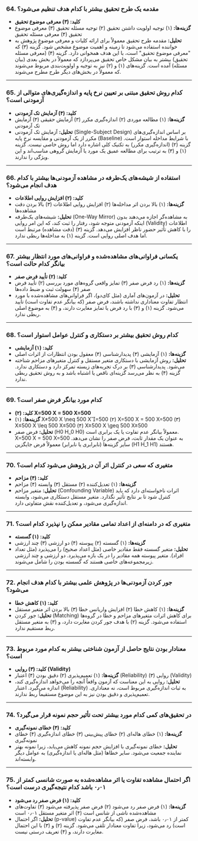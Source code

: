 
### 64. مقدمه یک طرح تحقیق بیشتر با کدام هدف تنظیم می‌شود؟

- **کلید: (۳) معرفی موضوع تحقیق**
- **گزینه‌ها:** (۱) توجیه اولویت داشتن تحقیق (۲) توجیه مسئله تحقیق (۳) معرفی موضوع تحقیق (۴) معرفی مسئله تحقیق
- **تحلیل:** مقدمه طرح تحقیق معمولاً برای ارائه کلیات و معرفی موضوع پژوهش به خواننده استفاده می‌شود تا زمینه و اهمیت موضوع مشخص شود. گزینه (۳) که "معرفی موضوع تحقیق" است، با این هدف همخوانی دارد. گزینه (۴) (معرفی مسئله تحقیق) بیشتر به بیان مشکل خاص تحقیق می‌پردازد که معمولاً در بخش بعدی (بیان مسئله) آمده است. گزینه‌های (۱) و (۲) نیز به توجیه و اولویت‌بندی مربوط می‌شوند که معمولاً در بخش‌های دیگر طرح مطرح می‌شوند.

---

### 65. کدام روش تحقیق مبتنی بر تعیین نرخ پایه و اندازه‌گیری‌های متوالی از آزمودنی است؟

- **کلید: (۴) آزمایش تک آزمودنی**
- **گزینه‌ها:** (۱) مطالعه موردی (۲) اندازه‌گیری مکرر (۳) آزمایش حقیقی (۴) آزمایش تک آزمودنی
- **تحلیل:** آزمایش تک آزمودنی (Single-Subject Design) بر اساس اندازه‌گیری‌های مکرر از یک آزمودنی و مقایسه نرخ پایه (Baseline) با شرایط مداخله استوار است. گزینه (۲) (اندازه‌گیری مکرر) به تکنیک کلی اشاره دارد اما روش خاصی نیست. گزینه (۱) و (۳) به ترتیب برای مطالعه عمیق یک مورد یا آزمایش گروهی مناسب‌اند و این ویژگی را ندارند.

---

### 66. استفاده از شیشه‌های یک‌طرفه در مشاهده آزمودنی‌ها بیشتر با کدام هدف انجام می‌شود؟

- **کلید: (۲) افزایش روایی اطلاعات**
- **گزینه‌ها:** (۱) بالا بردن اثر مداخله‌ها (۲) افزایش روایی اطلاعات (۳) بالا بردن دقت مشاهده‌ها
- **تحلیل:** شیشه‌های یک‌طرفه (One-Way Mirror) به مشاهده‌گر اجازه می‌دهند بدون اینکه آزمودنی متوجه شود، رفتار را ثبت کند، که این امر روایی (Validity) اطلاعات را با کاهش تأثیر حضور ناظر افزایش می‌دهد. گزینه (۳) (دقت مشاهده) مرتبط است اما هدف اصلی روایی است. گزینه (۱) به مداخله‌ها ربطی ندارد.

---

### 67. یکسانی فراوانی‌های مشاهده‌شده و فراوانی‌های مورد انتظار بیشتر بیانگر کدام حالت است؟

- **کلید: (۲) تأیید فرض صفر**
- **گزینه‌ها:** (۱) رد فرض صفر (۳) تمایز واقعی گروه‌های مورد بررسی (۲) تأیید فرض صفر (۴) سهولت ثبت و ضبط داده‌ها
- **تحلیل:** در آزمون‌های آماری (مثل کای‌دو)، اگر فراوانی‌های مشاهده‌شده با مورد انتظار تفاوت معناداری نداشته باشند، فرض صفر (که بیانگر عدم تفاوت است) تأیید می‌شود. گزینه (۱) و (۳) با رد فرض یا تمایز مغایرت دارند، و (۴) به موضوع اصلی ربطی ندارد.

---

### 68. کدام روش تحقیق بیشتر بر دستکاری و کنترل عوامل استوار است؟

- **کلید: (۱) آزمایشی**
- **گزینه‌ها:** (۱) آزمایشی (۳) پدیدارشناسی (۴) معقول بودن انتظارات از اثرات اصلی
- **تحلیل:** روش آزمایشی با دستکاری متغیر مستقل و کنترل متغیرهای مزاحم شناخته می‌شود. پدیدارشناسی (۳) بر درک تجربه‌های زیسته تمرکز دارد و دستکاری ندارد. گزینه (۴) به نظر می‌رسد گزینه‌ای ناقص یا اشتباه باشد و به روش تحقیق ربطی ندارد.

---

### 69. کدام مورد بیانگر فرض صفر است؟

- **کلید: (۲) X=500 X = 500 X=500**
- **گزینه‌ها:** (۱) X≠500 X \neq 500 X=500 (۲) X=500 X = 500 X=500 (۳) X≤500 X \leq 500 X≤500 (۴) X≥500 X \geq 500 X≥500
- **تحلیل:** فرض صفر (H0 H_0 H0​) معمولاً بیانگر عدم تفاوت یا یک برابری است. X=500 X = 500 X=500 به عنوان یک مقدار ثابت، فرض صفر را نشان می‌دهد. سایر گزینه‌ها (نابرابری یا نابرابر) معمولاً فرض جایگزین (H1 H_1 H1​) هستند.

---

### 70. متغیری که سعی در کنترل اثر آن در پژوهش می‌شود کدام است؟

- **کلید: (۴) مزاحم**
- **گزینه‌ها:** (۱) تعدیل‌کننده (۲) مستقل (۳) وابسته (۴) مزاحم
- **تحلیل:** متغیر مزاحم (Confounding Variable) اثرات ناخواسته‌ای دارد که باید کنترل شود تا بر نتایج تأثیر نگذارد. متغیر مستقل دستکاری می‌شود، وابسته اندازه‌گیری می‌شود، و تعدیل‌کننده نقش متفاوتی دارد.

---

### 71. متغیری که در دامنه‌ای از اعداد تمامی مقادیر ممکن را نپذیرد کدام است؟

- **کلید: (۱) گسسته**
- **گزینه‌ها:** (۱) گسسته (۲) پیوسته (۴) دو ارزشی (۳) چند ارزشی
- **تحلیل:** متغیر گسسته فقط مقادیر خاصی (مثل اعداد صحیح) را می‌پذیرد (مثل تعداد افراد). متغیر پیوسته همه مقادیر را در یک بازه می‌پذیرد. دو ارزشی و چند ارزشی زیرمجموعه‌های خاصی هستند که گسسته بودن را شامل می‌شوند.

---

### 72. جور کردن آزمودنی‌ها در پژوهش علمی بیشتر با کدام هدف انجام می‌شود؟

- **کلید: (۱) کاهش خطا**
- **گزینه‌ها:** (۱) کاهش خطا (۲) افزایش واریانس خطا (۳) بالا بردن اثر متغیر مستقل
- **تحلیل:** جور کردن (Matching) برای کاهش اثرات متغیرهای مزاحم و خطا در گروه‌ها استفاده می‌شود. گزینه (۲) با هدف جور کردن مغایرت دارد، و (۳) به متغیر مستقل ربط مستقیم ندارد.

---

### 73. معنادار بودن نتایج حاصل از آزمون شناختی بیشتر به کدام مورد مربوط است؟

- **کلید: (۳) روایی (Validity)**
- **گزینه‌ها:** (۱) تعمیم‌پذیری (۲) دقیق بودن (۴) اعتبار (Reliability) (۳) روایی (Validity)
- **تحلیل:** روایی به این معناست که آزمون واقعاً آنچه را می‌خواهد اندازه‌گیری کند، اندازه می‌گیرد. اعتبار (Reliability) به ثبات اندازه‌گیری مربوط است، نه معناداری. تعمیم‌پذیری و دقیق بودن نیز به این موضوع مستقیماً ربط ندارند.

---

### 74. در تحقیق‌های کمی کدام مورد بیشتر تحت تأثیر حجم نمونه قرار می‌گیرد؟

- **کلید: (۴) خطای نمونه‌گیری**
- **گزینه‌ها:** (۱) خطای هاله‌ای (۲) خطای پیش‌بینی (۳) خطای اندازه‌گیری (۴) خطای نمونه‌گیری
- **تحلیل:** خطای نمونه‌گیری با افزایش حجم نمونه کاهش می‌یابد، زیرا نمونه بهتر نماینده جمعیت می‌شود. سایر خطاها (مثل هاله‌ای یا اندازه‌گیری) به عوامل دیگر وابسته‌اند.

---

### 75. اگر احتمال مشاهده تفاوت یا اثر مشاهده‌شده به صورت شانسی کمتر از ۰٫۰۱ باشد کدام نتیجه‌گیری درست است؟

- **کلید: (۱) فرض صفر رد می‌شود**
- **گزینه‌ها:** (۱) فرض صفر رد می‌شود (۲) فرض صفر پذیرفته می‌شود (۳) تفاوت‌های مشاهده‌شده ناشی از شانس است (۴) اثر متغیر مستقل ۰٫۰۱ است
- **تحلیل:** اگر احتمال (p-value) کمتر از ۰٫۰۱ باشد، فرض صفر (که بیانگر عدم تفاوت است) رد می‌شود، زیرا تفاوت معنادار تلقی می‌شود. گزینه (۲) و (۳) با این احتمال مغایرت دارند، و (۴) تعریف درستی نیست.